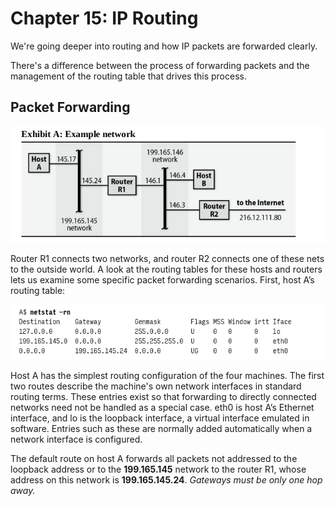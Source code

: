 # Chapter 15: IP Routing

We're going deeper into routing and how IP packets are forwarded clearly.

There's a difference between the process of forwarding packets and the management of the routing table that drives this process.

## Packet Forwarding

![packet-forwarding](./data/packet-forwarding.png)

Router R1 connects two networks, and router R2 connects one of these nets to the outside world. A look at the routing tables for these hosts and routers lets us examine some specific packet forwarding scenarios. First, host A’s routing table:

![host-rtb](./data/host-rtb.png)

Host A has the simplest routing configuration of the four machines. The first two routes describe the machine's own network interfaces in standard routing terms. These entries exist so that forwarding to directly connected networks need not be handled as a special case. eth0 is host A’s Ethernet interface, and lo is the loopback interface, a virtual interface emulated in software. Entries such as these are normally added automatically when a network interface is configured. 

The default route on host A forwards all packets not addressed to the loopback address or to the **199.165.145** network to the router R1, whose address on this network is **199.165.145.24**. *Gateways must be only one hop away.*
